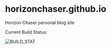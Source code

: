 # horizonchaser.github.io
Horizon Chaser personal blog site

Current Build Status: 

![BUILD_STAT](https://travis-ci.org/HorizonChaser/horizonchaser.github.io.svg?branch=backup)